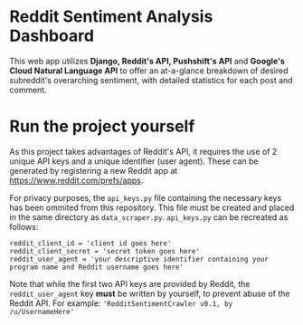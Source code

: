 # Reddit Sentiment Analysis Dashboard
This web app utilizes **Django, Reddit's API, Pushshift's API** and **Google's Cloud Natural Language API** to offer an at-a-glance
breakdown of desired subreddit's overarching sentiment, with detailed statistics for each post and comment.

# Run the project yourself
As this project takes advantages of Reddit's API, it requires the use of 2 unique API keys and a unique identifier (user agent).
These can be generated by registering a new Reddit app at https://www.reddit.com/prefs/apps.

For privacy purposes, the `api_keys.py` file containing the necessary keys has been ommited from this repository.
This file must be created and placed in the same directory as `data_scraper.py`. `api_keys.py` can be recreated as follows:

```
reddit_client_id = 'client id goes here'
reddit_client_secret = 'secret token goes here'
reddit_user_agent = 'your descriptive identifier containing your program name and Reddit username goes here'
```

Note that while the first two API keys are provided by Reddit, the `reddit_user_agent` key **must** be written by yourself, to prevent abuse of the Reddit API.
For example: `'RedditSentimentCrawler v0.1, by /u/UsernameHere'`
 
